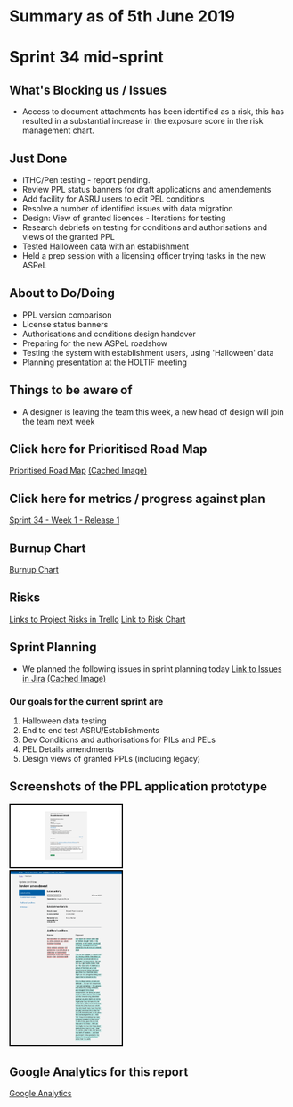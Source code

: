 # Summary as of 5th June 2019 

# Sprint 34 mid-sprint

## What's Blocking us / Issues
* Access to document attachments has been identified as a risk, this has resulted in a substantial increase in the exposure score in the risk management chart.

## Just Done
* ITHC/Pen testing - report pending.
* Review PPL status banners for draft applications and amendements
* Add facility for ASRU users to edit PEL conditions
* Resolve a number of identified issues with data migration
* Design: View of granted licences -  Iterations for testing
* Research debriefs on testing for conditions and authorisations and views of the granted PPL
* Tested Halloween data with an establishment
* Held a prep session with a licensing officer trying tasks in the new ASPeL

## About to Do/Doing
* PPL version comparison
* License status banners
* Authorisations and conditions design handover
* Preparing for the new ASPeL roadshow
* Testing the system with establishment users, using 'Halloween' data
* Planning presentation  at the HOLTIF meeting

## Things to be aware of
* A designer is leaving the team this week, a new head of design will join the team next week 

## Click here for Prioritised Road Map
[Prioritised Road Map](https://trello.com/b/p7x9hbPV/prioritised-roadmap)    [\(Cached Image\)](graphs/ASLRoadMap05062019.jpg)

## Click here for metrics / progress against plan
[Sprint 34 - Week 1 - Release 1](graphs/progress05062019.png)

## Burnup Chart
[Burnup Chart](burnup05062019.md)

## Risks
[Links to Project Risks in Trello](https://trello.com/b/VuFuCL7t/risk-register-and-kpis-asl-delivery) 
[Link to Risk Chart](graphs/risk05062019.png)

## Sprint Planning
* We planned the following issues in sprint planning today [Link to Issues in Jira](https://jira.digital.homeoffice.gov.uk/secure/RapidBoard.jspa?rapidView=261)    [\(Cached Image\)](graphs/sprint05062019.png)

### Our goals for the current sprint are
1. Halloween data testing 
2. End to end test ASRU/Establishments 
3. Dev Conditions and authorisations for PILs and PELs 
4. PEL Details amendments 
5. Design views of granted PPLs (including legacy)

## Screenshots of the PPL application prototype
<a href="graphs/edna.png"><img src="graphs/edna.png" alt="HTML5 Icon" width="200" style="border:2px solid black"></a>
<br>
<a href="graphs/enid.png"><img src="graphs/enid.png" alt="HTML5 Icon" width="200" style="border:2px solid black"></a>
<br>

## Google Analytics for this report

[Google Analytics](graphs/GA05062019.jpg)

